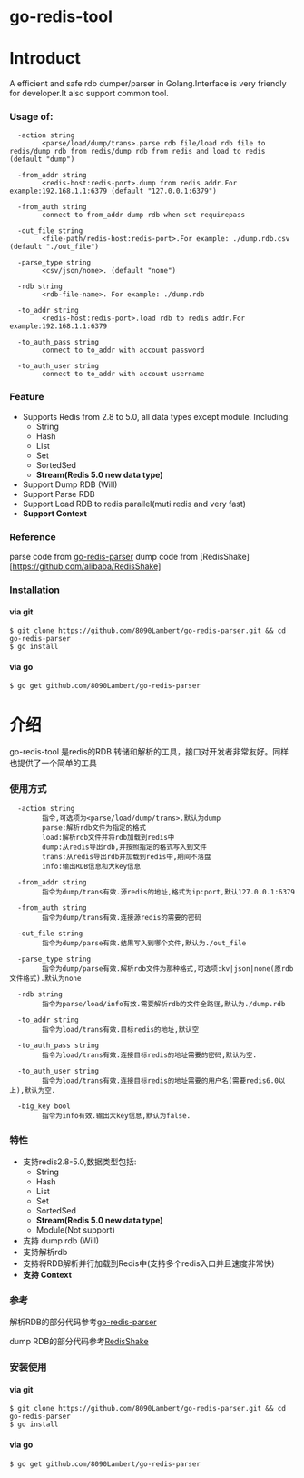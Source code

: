 # go-redis-tool

# Introduct
A efficient and safe rdb dumper/parser in Golang.Interface is very friendly for developer.It also support common tool. 


### Usage of:
```
  -action string
        <parse/load/dump/trans>.parse rdb file/load rdb file to redis/dump rdb from redis/dump rdb from redis and load to redis (default "dump")
        
  -from_addr string
        <redis-host:redis-port>.dump from redis addr.For example:192.168.1.1:6379 (default "127.0.0.1:6379")

  -from_auth string
        connect to from_addr dump rdb when set requirepass

  -out_file string
        <file-path/redis-host:redis-port>.For example: ./dump.rdb.csv (default "./out_file")

  -parse_type string
        <csv/json/none>. (default "none")

  -rdb string
        <rdb-file-name>. For example: ./dump.rdb

  -to_addr string
        <redis-host:redis-port>.load rdb to redis addr.For example:192.168.1.1:6379

  -to_auth_pass string
        connect to to_addr with account password

  -to_auth_user string
        connect to to_addr with account username
```


### Feature
- Supports Redis from 2.8 to 5.0, all data types except module. Including:
    - String
    - Hash
    - List
    - Set
    - SortedSed
    - **Stream(Redis 5.0 new data type)**
- Support Dump RDB (Will)
- Support Parse RDB
- Support Load RDB to redis parallel(muti redis and very fast)
- **Support Context**

### Reference
parse code from [go-redis-parser](https://github.com/8090Lambert/go-redis-parser)
dump code from [RedisShake][https://github.com/alibaba/RedisShake]

### Installation
#### via git
```
$ git clone https://github.com/8090Lambert/go-redis-parser.git && cd go-redis-parser
$ go install
```

#### via go
```
$ go get github.com/8090Lambert/go-redis-parser
```

# 介绍
go-redis-tool 是redis的RDB 转储和解析的工具，接口对开发者非常友好。同样也提供了一个简单的工具


### 使用方式
```
  -action string
        指令,可选项为<parse/load/dump/trans>.默认为dump
        parse:解析rdb文件为指定的格式
        load:解析rdb文件并将rdb加载到redis中
        dump:从redis导出rdb,并按照指定的格式写入到文件
        trans:从redis导出rdb并加载到redis中,期间不落盘
        info:输出RDB信息和大key信息

  -from_addr string
        指令为dump/trans有效.源redis的地址,格式为ip:port,默认127.0.0.1:6379

  -from_auth string
        指令为dump/trans有效.连接源redis的需要的密码

  -out_file string
        指令为dump/parse有效.结果写入到哪个文件,默认为./out_file

  -parse_type string
        指令为dump/parse有效.解析rdb文件为那种格式,可选项:kv|json|none(原rdb文件格式).默认为none

  -rdb string
        指令为parse/load/info有效.需要解析rdb的文件全路径,默认为./dump.rdb

  -to_addr string
        指令为load/trans有效.目标redis的地址,默认空

  -to_auth_pass string
        指令为load/trans有效.连接目标redis的地址需要的密码,默认为空.

  -to_auth_user string
        指令为load/trans有效.连接目标redis的地址需要的用户名(需要redis6.0以上),默认为空.

  -big_key bool
        指令为info有效.输出大key信息,默认为false.
```


### 特性
- 支持redis2.8-5.0,数据类型包括:
    - String
    - Hash
    - List
    - Set
    - SortedSed
    - **Stream(Redis 5.0 new data type)**
    - Module(Not support)
- 支持 dump rdb (Will)
- 支持解析rdb
- 支持将RDB解析并行加载到Redis中(支持多个redis入口并且速度非常快)
- **支持 Context**

### 参考
解析RDB的部分代码参考[go-redis-parser](https://github.com/8090Lambert/go-redis-parser)

dump RDB的部分代码参考[RedisShake](https://github.com/alibaba/RedisShake)

### 安装使用
#### via git
```
$ git clone https://github.com/8090Lambert/go-redis-parser.git && cd go-redis-parser
$ go install
```

#### via go
```
$ go get github.com/8090Lambert/go-redis-parser
```